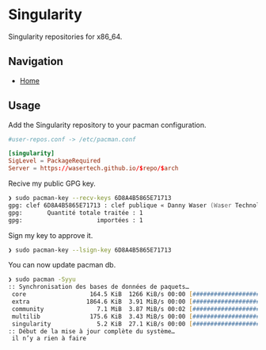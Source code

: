 # Singularity

Singularity repositories for x86_64.

## Navigation

- [Home](/singularity)

## Usage

Add the Singularity repository to your pacman configuration.
 
```conf
#user-repos.conf -> /etc/pacman.conf

[singularity]
SigLevel = PackageRequired
Server = https://wasertech.github.io/$repo/$arch
```
Recive my public GPG key.

```zsh
❯ sudo pacman-key --recv-keys 6D8A4B5865E71713
gpg: clef 6D8A4B5865E71713 : clef publique « Danny Waser (Waser Technologies) <waser@waser.tech> » importée
gpg:       Quantité totale traitée : 1
gpg:                     importées : 1
```
Sign my key to approve it.

```zsh
❯ sudo pacman-key --lsign-key 6D8A4B5865E71713
```
You can now update pacman db.

```zsh
❯ sudo pacman -Syyu
:: Synchronisation des bases de données de paquets…
 core                  164.5 KiB  1266 KiB/s 00:00 [######################] 100%
 extra                1864.6 KiB  3.91 MiB/s 00:00 [######################] 100%
 community               7.1 MiB  3.87 MiB/s 00:02 [######################] 100%
 multilib              175.6 KiB  3.43 MiB/s 00:00 [######################] 100%
 singularity             5.2 KiB  27.1 KiB/s 00:00 [######################] 100%
:: Début de la mise à jour complète du système…
 il n’y a rien à faire
```
